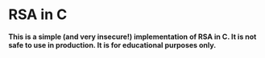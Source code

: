 # RSA in C

**This is a simple (and very insecure!) implementation of RSA in C. It is not safe to use in production. It is for educational purposes only.**